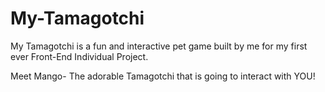 # My-Tamagotchi
My Tamagotchi is a fun and interactive pet game built by me for my first ever Front-End Individual Project. 

Meet Mango- The adorable Tamagotchi that is going to interact with YOU!
